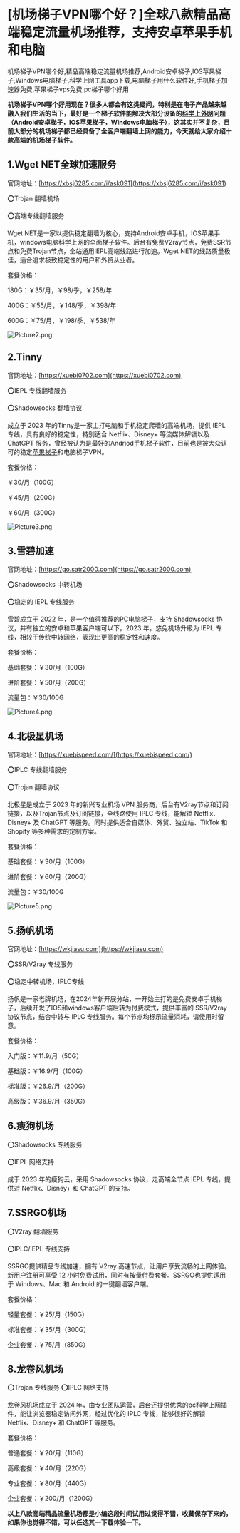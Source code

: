 # [机场梯子VPN哪个好？]全球八款精品高端稳定流量机场推荐，支持安卓苹果手机和电脑
机场梯子VPN哪个好,精品高端稳定流量机场推荐,Android安卓梯子,IOS苹果梯子,Windows电脑梯子,科学上网工具app下载,电脑梯子用什么软件好,手机梯子加速器免费,苹果梯子vps免费,pc梯子哪个好用

**机场梯子VPN哪个好用现在？很多人都会有这类疑问，特别是在电子产品越来越融入我们生活的当下，最好是一个梯子软件能解决大部分设备的[科学上外网](https://github.com/shadowsocksrr/shadowsocksr-csharp/issues/538)问题（Android安卓梯子，IOS苹果梯子，Windows电脑梯子），这其实并不复杂，目前大部分的机场梯子都已经具备了全客户端翻墙上网的能力，今天就给大家介绍十款高端的机场梯子软件。**

## 1.Wget NET全球加速服务
官网地址：[https://xbsj6285.com/i/ask091](https://xbsj6285.com/i/ask091)

⭕Trojan 翻墙机场

⭕高端专线翻墙服务

Wget NET是一家以提供稳定翻墙为核心，支持Android安卓手机，IOS苹果手机，windows电脑科学上网的全面梯子软件。后台有免费V2ray节点，免费SSR节点和免费Trojan节点，全站通用IEPL高端线路进行加速。Wget NET的线路质量极佳，适合追求极致稳定性的用户和外贸从业者。

套餐价格：

180G：￥35/月，￥98/季，￥258/年

400G：￥55/月，￥148/季，￥398/年

600G：￥75/月，￥198/季，￥538/年

![Picture2.png](https://p.inari.site/usr/795/673d573ff40f6.png)
## 2.Tinny
官网地址：[https://xuebi0702.com](https://xuebi0702.com)

⭕IEPL 专线翻墙服务

⭕Shadowsocks 翻墙协议

成立于 2023 年的Tinny是一家主打电脑和手机稳定爬墙的高端机场，提供 IEPL 专线，具有良好的稳定性，特别适合 Netflix、Disney+ 等流媒体解锁以及 ChatGPT 服务，曾经被认为是最好的Andriod手机梯子软件，目前也是被大众认可的稳定[苹果梯子](https://github.com/egvcr/jpwwt/)和电脑梯子VPN。

套餐价格：

￥30/月（100G）

￥45/月（200G）

￥60/月（300G）

![Picture3.png](https://p.inari.site/usr/795/673d574135b0e.png)

## 3.雪碧加速
官网地址：[https://go.satr2000.com](https://go.satr2000.com)

⭕Shadowsocks 中转机场

⭕稳定的 IEPL 专线服务

雪碧成立于 2022 年，是一个值得推荐的[PC电脑梯子](https://github.com/bbbestb/best-cn-vpn/issues/39)，支持 Shadowsocks 协议，并有独立的安卓和苹果客户端可以下。2023 年，悠兔机场升级为 IEPL 专线，相较于传统中转网络，表现出更高的稳定性和速度。

套餐价格：

基础套餐：￥30/月（100G）

进阶套餐：￥50/月（200G）

流量包：￥30/100G

![Picture4.png](https://p.inari.site/usr/795/673d57413ea91.png)
## 4.北极星机场
官网地址：[https://xuebispeed.com/](https://xuebispeed.com/)

⭕IPLC 专线翻墙服务

⭕Trojan 翻墙协议

北极星是成立于 2023 年的新兴专业机场 VPN 服务商，后台有V2ray节点和订阅链接，以及Trojan节点及订阅链接，全线路使用 IPLC 专线，能解锁 Netflix、Disney+ 及 ChatGPT 等服务。同时提供适合自媒体、外贸、独立站、TikTok 和 Shopify 等多种需求的定制方案。

套餐价格：

基础套餐：￥30/月（100G）

进阶套餐：￥60/月（200G）

流量包：￥30/100G

![Picture5.png](https://p.inari.site/usr/795/673d5741ba814.png)

## 5.扬帆机场
官网地址：[https://wkjiasu.com](https://wkjiasu.com)

⭕SSR/V2ray 专线服务

⭕稳定中转机场，IPLC专线

扬帆是一家老牌机场，在2024年新开展分站，一开始主打的是免费安卓手机梯子，后续开发了IOS和windows客户端后转为付费模式，提供丰富的 SSR/V2ray 协议节点，结合中转与 IPLC 专线服务。每个节点均标示流量消耗，请使用时留意。

套餐价格：

入门版：￥11.9/月（50G）

基础版：￥16.9/月（100G）

标准版：￥26.9/月（200G）

高级版：￥36.9/月（350G）

## 6.瘦狗机场
⭕Shadowsocks 专线服务

⭕IEPL 网络支持

成于 2023 年的瘦狗云，采用 Shadowsocks 协议，走高端全节点 IEPL 专线，提供对 Netflix、Disney+ 和 ChatGPT 的支持。

## 7.SSRGO机场
⭕V2ray 翻墙服务

⭕IPLC/IEPL 专线支持

SSRGO提供精品专线加速，拥有 V2ray 高速节点，让用户享受流畅的上网体验。新用户注册可享受 12 小时免费试用，同时有按量付费套餐。SSRGO也提供适用于 Windows、Mac 和 Android 的一键翻墙客户端。

套餐价格：

轻量套餐：￥25/月（150G）

标准套餐：￥35/月（300G）

企业套餐：￥75/月（850G）

## 8.龙卷风机场
⭕Trojan 专线服务
⭕IPLC 网络支持

龙卷风机场成立于 2024 年，由专业团队运营，后台还提供优秀的pc科学上网插件，能让浏览器稳定访问外网，经过优化的 IPLC 专线，能够很好的解锁 Netflix、Disney+ 和 ChatGPT 等服务。

套餐价格：

普通套餐：￥20/月（110G）

高级套餐：￥40/月（220G）

专业套餐：￥80/月（440G）

企业套餐：￥200/月（1200G）

**以上八款高端精品流量机场都是小编这段时间试用过觉得不错，收藏保存下来的，如果你也觉得不错，可以任选其一下载体验一下。**
